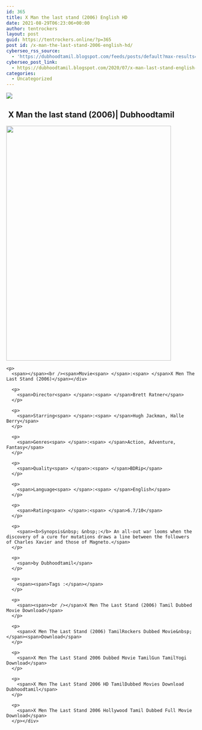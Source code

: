 ```yaml
---
id: 365
title: X Man the last stand (2006) English HD
date: 2021-08-29T06:23:06+00:00
author: tentrockers
layout: post
guid: https://tentrockers.online/?p=365
post id: /x-man-the-last-stand-2006-english-hd/
cyberseo_rss_source:
  - 'https://dubhoodtamil.blogspot.com/feeds/posts/default?max-results=150&start-index=151'
cyberseo_post_link:
  - https://dubhoodtamil.blogspot.com/2020/07/x-man-last-stand-english-hd.html
categories:
  - Uncategorized
---
```

<div class="media_block">
  <img src="https://1.bp.blogspot.com/-XtgfsQOYd9s/XwL9ASNTkJI/AAAAAAAAAMc/t6kXBEtW9CAKV1MQsrsicNbxCL3vVxWfgCK4BGAsYHg/s72-w438-h625-c/x%2Bman%2B3.jpg" class="media_thumbnail" />
</div>

<div dir="ltr" trbidi="on" readability="23.898408812729">
  <h2>
    &nbsp;<span>X Man the last stand (2006)| Dubhoodtamil</span>
  </h2>
  
  <div>
    <div class="separator">
      <a href="https://1.bp.blogspot.com/-XtgfsQOYd9s/XwL9ASNTkJI/AAAAAAAAAMc/t6kXBEtW9CAKV1MQsrsicNbxCL3vVxWfgCK4BGAsYHg/s1426/x%2Bman%2B3.jpg"><img loading="lazy" border="0" data-original-height="1426" data-original-width="1000" height="625" src="https://1.bp.blogspot.com/-XtgfsQOYd9s/XwL9ASNTkJI/AAAAAAAAAMc/t6kXBEtW9CAKV1MQsrsicNbxCL3vVxWfgCK4BGAsYHg/w438-h625/x%2Bman%2B3.jpg" width="438" /></a>
    </div>
    
    <p>
      <span></span><br /><span>Movie<span> </span>:<span> </span>X Men The Last Stand (2006)</span></div> 
      
      <p>
        <span>Director<span> </span>:<span> </span>Brett Ratner</span>
      </p>
      
      <p>
        <span>Starring<span> </span>:<span> </span>Hugh Jackman, Halle Berry</span>
      </p>
      
      <p>
        <span>Genres<span> </span>:<span> </span>Action, Adventure, Fantasy</span>
      </p>
      
      <p>
        <span>Quality<span> </span>:<span> </span>BDRip</span>
      </p>
      
      <p>
        <span>Language<span> </span>:<span> </span>English</span>
      </p>
      
      <p>
        <span>Rating<span> </span>:<span> </span>6.7/10</span>
      </p>
      
      <p>
        <span><b>Synopsis&nbsp; &nbsp;:</b> An all-out war looms when the discovery of a cure for mutations draws a line between the followers of Charles Xavier and those of Magneto.</span>
      </p>
      
      <p>
        <span>by Dubhoodtamil</span>
      </p>
      
      <p>
        <span><span>Tags :</span></span>
      </p>
      
      <p>
        <span><span><br /></span>X Men The Last Stand (2006) Tamil Dubbed Movie Download</span>
      </p>
      
      <p>
        <span>X Men The Last Stand (2006) TamilRockers Dubbed Movie&nbsp;</span><span>Download</span>
      </p>
      
      <p>
        <span>X Men The Last Stand 2006 Dubbed Movie TamilGun TamilYogi Download</span>
      </p>
      
      <p>
        <span>X Men The Last Stand 2006 HD TamilDubbed Movies Download Dubhoodtamil</span>
      </p>
      
      <p>
        <span>X Men The Last Stand 2006 Hollywood Tamil Dubbed Full Movie Download</span>
      </p></div>